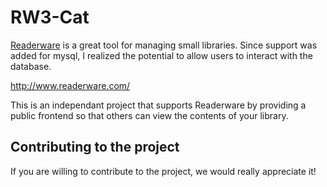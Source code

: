 # RW3-Cat

<a href="http://www.readerware.com">Readerware</a> is a great tool for managing small libraries. 
Since support was added for mysql, I realized the potential to allow users to interact with the database.

http://www.readerware.com/

This is an independant project that supports Readerware by providing a public frontend so that others can view the contents of your library.

## Contributing to the project

If you are willing to contribute to the project, we would really appreciate it! 
